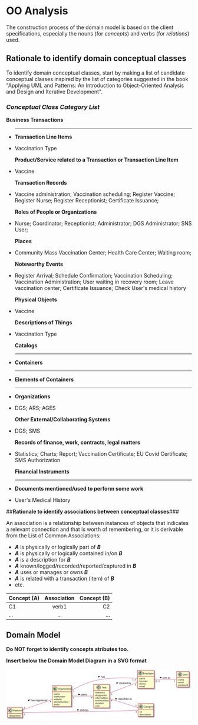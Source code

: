 # OO Analysis

The construction process of the domain model is based on the client specifications, especially the nouns (for _concepts_) and verbs (for _relations_) used.

## Rationale to identify domain conceptual classes

To identify domain conceptual classes, start by making a list of candidate conceptual classes inspired by the list of categories suggested in the book "Applying UML and Patterns: An Introduction to Object-Oriented Analysis and Design and Iterative Development".

### _Conceptual Class Category List_

**Business Transactions**

- ***

  **Transaction Line Items**

- Vaccination Type

  **Product/Service related to a Transaction or Transaction Line Item**

- Vaccine

  **Transaction Records**

- Vaccine administration; Vaccination scheduling; Register Vaccine; Register Nurse; Register Receptionist; Certificate Issuance;

  **Roles of People or Organizations**

- Nurse; Coordinator; Receptionist; Administrator; DGS Administrator; SNS User;

  **Places**

- Community Mass Vaccination Center; Health Care Center; Waiting room;

  **Noteworthy Events**

- Register Arrival; Schedule Confirmation; Vaccination Scheduling; Vaccination Administration; User waiting in recovery room; Leave vaccination center; Certificate Issuance; Check User's medical history

  **Physical Objects**

- Vaccine

  **Descriptions of Things**

- Vaccination Type

  **Catalogs**

- ***

  **Containers**

- ***

  **Elements of Containers**

- ***

  **Organizations**

- DGS; ARS; AGES

  **Other External/Collaborating Systems**

- DGS; SMS

  **Records of finance, work, contracts, legal matters**

- Statistics; Charts; Report; Vaccination Certificate; EU Covid Certificate; SMS Authorization

  **Financial Instruments**

- ***

  **Documents mentioned/used to perform some work**

- User's Medical History

##**Rationale to identify associations between conceptual classes**###

An association is a relationship between instances of objects that indicates a relevant connection and that is worth of remembering, or it is derivable from the List of Common Associations:

- **_A_** is physically or logically part of **_B_**
- **_A_** is physically or logically contained in/on **_B_**
- **_A_** is a description for **_B_**
- **_A_** known/logged/recorded/reported/captured in **_B_**
- **_A_** uses or manages or owns **_B_**
- **_A_** is related with a transaction (item) of **_B_**
- etc.

| Concept (A) | Association | Concept (B) |
| ----------- | :---------: | ----------: |
| C1          |    verb1    |          C2 |
| ...         |     ...     |         ... |

## Domain Model

**Do NOT forget to identify concepts atributes too.**

**Insert below the Domain Model Diagram in a SVG format**

![DM.svg](DM.svg)

